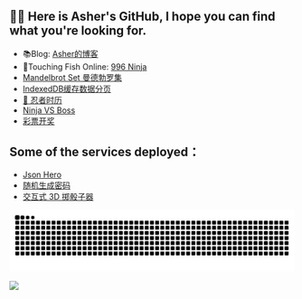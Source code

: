 ## 👏🏼 Here is Asher's GitHub, I hope you can find what you're looking for.

- 📚Blog: [Asher的博客](https://www.runnable.run/)  
- 🥷Touching Fish Online: [996 Ninja](https://996.ninja/)
- [Mandelbrot Set 曼德勃罗集](mandelbrot-set.runnable.run)
- [IndexedDB缓存数据分页](https://demo-mockserver.runnable.run/)
- [🥷 忍者时历](https://calendar.996.ninja)
- [Ninja VS Boss](https://ninjavsboss.996.ninja)
- [彩票开奖](https://lottery.996.ninja/)

## Some of the services deployed：
- [Json Hero](https://json.runnable.run)
- [随机生成密码](https://randompwd.runnable.run)
- [交互式 3D 掷骰子器](dice-roller.game.996.ninja)




![](https://raw.githubusercontent.com/MingGH/MingGH/main/assets/github-contribution-grid-snake.svg)



![](https://img.shields.io/badge/Blog-runnable.run-brightgreen)



